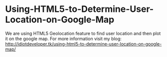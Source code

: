 # Using-HTML5-to-Determine-User-Location-on-Google-Map

We are using HTML5 Geolocation feature to find user location and then plot it on the google map. For more information visit my blog: http://idiotdeveloper.tk/using-html5-to-determine-user-location-on-google-map/
